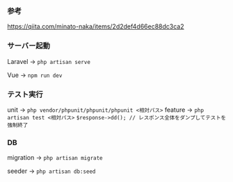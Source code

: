 ### 参考
https://qiita.com/minato-naka/items/2d2def4d66ec88dc3ca2

### サーバー起動
Laravel → `php artisan serve`

Vue → `npm run dev`

### テスト実行
unit → `php vendor/phpunit/phpunit/phpunit <相対パス>`
feature → 
`php artisan test <相対パス>`
`$response->dd(); // レスポンス全体をダンプしてテストを強制終了`

### DB
migration → `php artisan migrate`

seeder → `php artisan db:seed`
